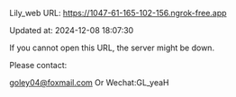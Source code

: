 Lily_web URL: https://1047-61-165-102-156.ngrok-free.app

Updated at: 2024-12-08 18:07:30

If you cannot open this URL, the server might be down.

Please contact: 

goley04@foxmail.com Or Wechat:GL_yeaH